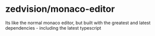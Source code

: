 # zedvision/monaco-editor

Its like the normal monaco editor, but built with the greatest and latest dependencies - including the latest typescript